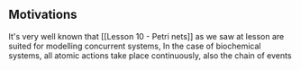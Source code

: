 
## Motivations

It's very well known that [[Lesson 10 - Petri nets]] as we saw at lesson are suited for modelling concurrent systems, In the case of biochemical systems, all atomic actions take place continuously, also the chain of events 